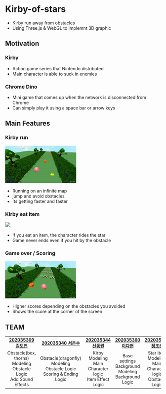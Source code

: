 # Kirby-of-stars

- Kirby run away from obstacles
- Using Three.js & WebGL to implemnt 3D graphic

## Motivation

### Kirby

- Action game series that Nintendo distributed
- Main character is able to suck in enemies

### Chrome Dino

- Mini game that comes up when the network is disconnected from Chrome
- Can simply play it using a space bar or arrow keys

## Main Features

### Kirby run

<img height="120px" weight="120px" src="img/playing.gif"/>

- Running on an infinite map
- jump and avoid obstacles
- Its getting faster and faster

### Kirby eat item

<img height="120px" weight="120px" src="img/star.gif"/>

- If you eat an item, the character rides the star
- Game never ends even if you hit by the obstacle

### Game over / Scoring

<img height="120px" weight="120px" src="img/gameover.gif"/>

- Higher scores depending on the obstacles you avoided
- Shows the score at the corner of the screen

## TEAM

<table align="center">
    <tr>
        <td align="center"><a href="https://github.com/dyeon999"><b>202035309 김도연</b></a></td>
        <td align="center"><a href="https://github.com/EunsuSeo01"><b>202035340 서은수</b></a></td>
        <td align="center"><a href="https://github.com/edv-Shin"><b>202035344 신동원</b></a></td>
        <td align="center"><a href="https://github.com/jrary"><b>202035360 이다현</b></a></td>
        <td align="center"><a href="https://github.com/joeun-01"><b>202035386 정조은</b></a></td>
    </tr>
    <tr>
        <td align="center" width="200">
          Obstacle(box, thorns) Modeling<br />
          Obstacle Logic<br />
          Add Sound Effects<br />
        </td>
        <td align="center" width="200">
          Obstacle(dragonfly) Modeling<br />
          Obstacle Logic<br />
          Scoring & Ending Logic<br />
        </td>
        <td align="center" width="200">
          Kirby Modeling<br />
          Main Character logic<br />
          Item Effect Logic<br />
        </td>
        <td align="center" width="200">
          Base settings<br />
          Background Modeling<br />
          Background Logic<br />
        </td>
        <td align="center" width="200">
          Star Item Modeling<br />
          Main Character logic<br />
          Obstacle Logic<br />
        </td>
    </tr>
</table>
